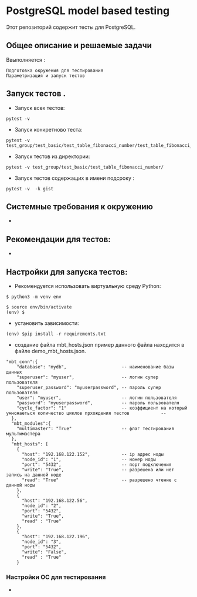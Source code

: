 # PostgreSQL model based testing

Этот репозиторий содержит тесты для PostgreSQL.

## Общее описание и решаемые задачи

Ввыполняется :

    Подготовка окружения для тестирования
    Параметризация и запуск тестов

## Запуск тестов .

- Запуск всех тестов:
```
pytest -v
```
- Запуск конкретново теста:
```
pytest -v test_group/test_basic/test_table_fibonacci_number/test_table_fibonacci_number_insert_commit.py
```
- Запуск тестов из директории:
```
pytest -v test_group/test_basic/test_table_fibonacci_number/
```
- Запуск тестов содержащих в имени подсроку :
```
pytest -v  -k gist
```


## Системные требования к окружению

- 

## Рекомендации для тестов:

-

## Настройки для запуска тестов:

- Рекомендуется использовать виртуальную среду Python:
```
$ python3 -m venv env

$ source env/bin/activate
(env) $
```
- установить зависимости: 
```
(env) $pip install -r requirements.txt
```
- создание файла mbt_hosts.json пример данного файла находится в файле demo_mbt_hosts.json.
```
"mbt_conn":{
    "database": "mydb",                     -- наименование базы данных
    "superuser": "myuser",                  -- логин супер пользователя 
    "superuser_password": "myuserpassword", -- пароль супер пользователя
    "user": "myuser",                       -- логин пользователя
    "password": "myuserpassword",           -- пароль пользователя
    "cycle_factor": "1"                     -- коэффициент на который умножаеться количество циклов прхождения тестов            -- 
  },
  "mbt_modules":{
    "multimaster": "True"                   -- флаг тестирования мультимастера
  },
  "mbt_hosts": [
    {
      "host": "192.168.122.152",            -- ip адрес ноды
      "node_id": "1",                       -- номер ноды
      "port": "5432",                       -- порт подключения
      "write": "True",                      -- разрешена или нет запись на данной ноде
      "read": "True"                        -- разрешено чтение с данной ноды
    },
    {
      "host": "192.168.122.56",
      "node_id": "2",
      "port": "5432",
      "write": "True",
      "read" : "True"
    },
    {
      "host": "192.168.122.196",
      "node_id": "3",
      "port": "5432",
      "write": "False",
      "read" : "True"
    }
```



### Настройки ОС для тестирования

- 
